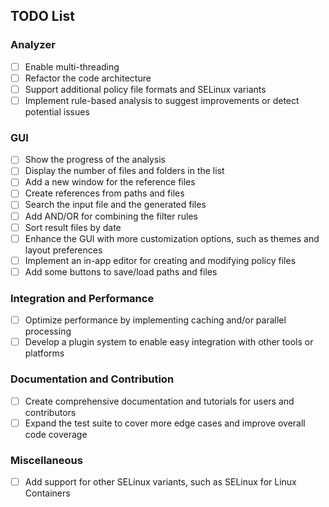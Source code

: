 ## TODO List

### Analyzer

- [ ] Enable multi-threading
- [ ] Refactor the code architecture
- [ ] Support additional policy file formats and SELinux variants
- [ ] Implement rule-based analysis to suggest improvements or detect potential issues

### GUI

- [ ] Show the progress of the analysis
- [ ] Display the number of files and folders in the list
- [ ] Add a new window for the reference files
- [ ] Create references from paths and files
- [ ] Search the input file and the generated files
- [ ] Add AND/OR for combining the filter rules
- [ ] Sort result files by date
- [ ] Enhance the GUI with more customization options, such as themes and layout preferences
- [ ] Implement an in-app editor for creating and modifying policy files
- [ ] Add some buttons to save/load paths and files

### Integration and Performance

- [ ] Optimize performance by implementing caching and/or parallel processing
- [ ] Develop a plugin system to enable easy integration with other tools or platforms

### Documentation and Contribution

- [ ] Create comprehensive documentation and tutorials for users and contributors
- [ ] Expand the test suite to cover more edge cases and improve overall code coverage

### Miscellaneous

- [ ] Add support for other SELinux variants, such as SELinux for Linux Containers

